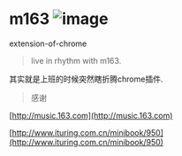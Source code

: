 
# m163 ![image](http://music.163.com/favicon.ico) 

extension-of-chrome

> live in rhythm with m163.

其实就是上班的时候突然瞎折腾chrome插件.

> 感谢
 
[http://music.163.com](http://music.163.com)

[http://www.ituring.com.cn/minibook/950](http://www.ituring.com.cn/minibook/950)
